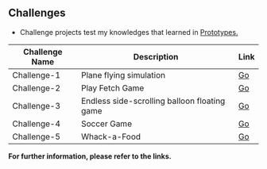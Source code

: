 ## Challenges

* Challenge projects test my knowledges that learned in [Prototypes.](https://github.com/erensome/Unity-Junior-Programmer-Pathway/tree/main/Prototypes)

|Challenge Name | Description |Link
|---------------|-------------|---|
|Challenge-1    | Plane flying simulation | [Go](https://github.com/erensome/Unity-Junior-Programmer-Pathway/tree/main/Challenges/Challenge_1)|
|Challenge-2    | Play Fetch Game | [Go](https://github.com/erensome/Unity-Junior-Programmer-Pathway/tree/main/Challenges/Challenge_2)|
|Challenge-3    | Endless side-scrolling balloon floating game | [Go](https://github.com/erensome/Unity-Junior-Programmer-Pathway/tree/main/Challenges/Challenge_3)|
|Challenge-4    | Soccer Game | [Go](https://github.com/erensome/Unity-Junior-Programmer-Pathway/tree/main/Challenges/Challenge_4)|
|Challenge-5    | Whack-a-Food | [Go](https://github.com/erensome/Unity-Junior-Programmer-Pathway/tree/main/Challenges/Challenge_5)|

**For further information, please refer to the links.**